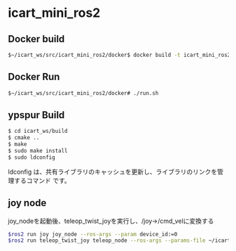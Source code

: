 # icart_mini_ros2
## Docker build
```bash
$~/icart_ws/src/icart_mini_ros2/docker$ docker build -t icart_mini_ros2:latest .
```

## Docker Run
```bash
$~/icart_ws/src/icart_mini_ros2/docker# ./run.sh 
```

## ypspur Build
```bash
$ cd icart_ws/build
$ cmake ..
$ make
$ sudo make install
$ sudo ldconfig
```
ldconfig は、共有ライブラリのキャッシュを更新し、ライブラリのリンクを管理するコマンド です。

## joy node
joy_nodeを起動後、teleop_twist_joyを実行し、/joy->/cmd_velに変換する
```bash
$ros2 run joy joy_node --ros-args --param device_id:=0
$ros2 run teleop_twist_joy teleop_node --ros-args --params-file ~/icart_ws/icart_mini_ros2/icart_mini_ypspur_bridge/teleop_twist_joy_f710_params.yaml 
```